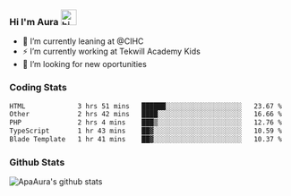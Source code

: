### Hi I'm Aura <img src="https://user-images.githubusercontent.com/1303154/88677602-1635ba80-d120-11ea-84d8-d263ba5fc3c0.gif" width="28px" alt="hi">

- 🔭 I’m currently leaning at @CIHC
- ⚡ I’m currently working at Tekwill Academy Kids
- 🤔 I’m looking for new oportunities


### Coding Stats

<!--START_SECTION:waka-->

```txt
HTML             3 hrs 51 mins   ██████░░░░░░░░░░░░░░░░░░░   23.67 %
Other            2 hrs 42 mins   ████░░░░░░░░░░░░░░░░░░░░░   16.66 %
PHP              2 hrs 4 mins    ███▒░░░░░░░░░░░░░░░░░░░░░   12.76 %
TypeScript       1 hr 43 mins    ██▓░░░░░░░░░░░░░░░░░░░░░░   10.59 %
Blade Template   1 hr 41 mins    ██▓░░░░░░░░░░░░░░░░░░░░░░   10.37 %
```

<!--END_SECTION:waka-->

### Github Stats

![ApaAura's github stats](https://github-readme-stats.vercel.app/api?username=ApaAura&count_private=true&theme=tokyonight&hide=contribs,prs)
